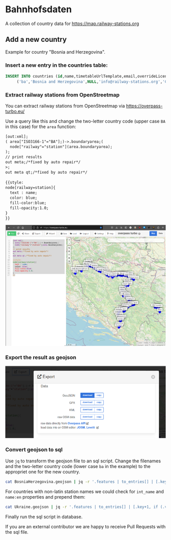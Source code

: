 # Bahnhofsdaten

A collection of country data for https://map.railway-stations.org

## Add a new country

Example for country "Bosnia and Herzegovina".

### Insert a new entry in the countries table:

```sql
INSERT INTO countries (id,name,timetableUrlTemplate,email,overrideLicense,active) VALUES
	 ('ba','Bosnia and Herzegovina',NULL,'info@railway-stations.org','CC_BY_NC_40_INT',1);

```

### Extract railway stations from OpenStreetmap

You can extract railway stations from OpenStreetmap via https://overpass-turbo.eu/

Use a query like this and change the two-letter country code (upper case `BA` in this case) for the `area` function:

```
[out:xml];
( area["ISO3166-1"="BA"];)->.boundaryarea;(
  node["railway"="station"](area.boundaryarea);
);
// print results
out meta;/*fixed by auto repair*/
>;
out meta qt;/*fixed by auto repair*/

{{style:
node[railway=station]{ 
  text : name;
  color: blue;
  fill-color:blue;
  fill-opacity:1.0;
}
}}
```

![Overpass Query](overpass-query.png)

### Export the result as geojson

![Overpass Export](overpass-export.png)

### Convert geojson to sql

Use `jq` to transform the geojson file to an sql script. Change the filenames and the two-letter country code (lower case `ba` in the example) to the appropriet one for the new country.

```bash
cat BosniaHerzegovina.geojson | jq -r '.features | to_entries[] | [.key+1, .value.properties.name, .value.geometry.coordinates[0], .value.geometry.coordinates[1]] | @text "insert into stations (countryCode, id, title, lat, lon) values ('"'"'ba'"'"', '"'"'\(.[0])'"'"', '"'"'\(.[1])'"'"', \(.[3]), \(.[2]));"' > BosniaHerzegovina.sql

```

For countries with non-latin station names we could check for `int_name` and `name:en` properties and prepend them:

```bash
cat Ukraine.geojson | jq -r '.features | to_entries[] | [.key+1, if (.value.properties.int_name != null) then .value.properties.int_name + " (" + .value.properties.name + ")" elif (.value.properties.["name:en"] != null) then .value.properties.["name:en"] + " (" + .value.properties.name + ")" else .value.properties.name end, .value.geometry.coordinates[0], .value.geometry.coordinates[1]] | @text "insert into stations (countryCode, id, title, lat, lon) values ('"'"'ua'"'"', '"'"'\(.[0])'"'"', '"'"'\(.[1])'"'"', \(.[3]), \(.[2]));"' > Ukraine.sql

```

Finally run the sql script in database.

If you are an external contributor we are happy to receive Pull Requests with the sql file.
